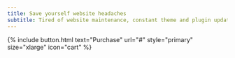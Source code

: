 ```yaml
---
title: Save yourself website headaches
subtitle: Tired of website maintenance, constant theme and plugin updates? <br>Create your website with Jekyll static generator and get on with your business.
---
```


<!-- {% include image.html img="website.png" %} -->

{% include button.html text="Purchase" url="#" style="primary" size="xlarge" icon="cart" %}